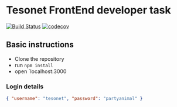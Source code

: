 # Tesonet FrontEnd developer task

[![Build Status](https://travis-ci.org/verden11/frontend-party.svg?branch=master)](https://travis-ci.org/verden11/frontend-party)
[![codecov](https://codecov.io/gh/verden11/frontend-party/branch/master/graph/badge.svg)](https://codecov.io/gh/verden11/frontend-party)

## Basic instructions

- Clone the repository
- run `npm install`
- open `localhost:3000

### Login details

```json
{ "username": "tesonet", "password": "partyanimal" }
```
